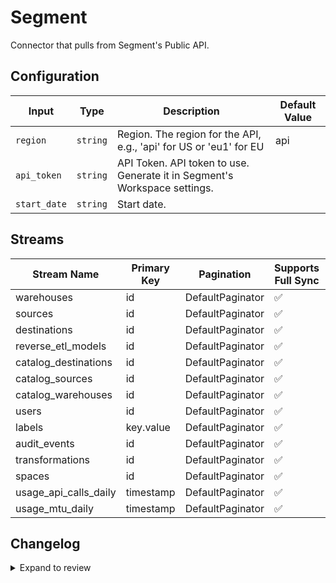 # Segment
Connector that pulls from Segment&#39;s Public API.

## Configuration

| Input | Type | Description | Default Value |
|-------|------|-------------|---------------|
| `region` | `string` | Region. The region for the API, e.g., &#39;api&#39; for US or &#39;eu1&#39; for EU | api |
| `api_token` | `string` | API Token. API token to use. Generate it in Segment&#39;s Workspace settings. |  |
| `start_date` | `string` | Start date.  |  |

## Streams
| Stream Name | Primary Key | Pagination | Supports Full Sync | Supports Incremental |
|-------------|-------------|------------|---------------------|----------------------|
| warehouses | id | DefaultPaginator | ✅ |  ❌  |
| sources | id | DefaultPaginator | ✅ |  ❌  |
| destinations | id | DefaultPaginator | ✅ |  ❌  |
| reverse_etl_models | id | DefaultPaginator | ✅ |  ❌  |
| catalog_destinations | id | DefaultPaginator | ✅ |  ❌  |
| catalog_sources | id | DefaultPaginator | ✅ |  ❌  |
| catalog_warehouses | id | DefaultPaginator | ✅ |  ❌  |
| users | id | DefaultPaginator | ✅ |  ❌  |
| labels | key.value | DefaultPaginator | ✅ |  ❌  |
| audit_events | id | DefaultPaginator | ✅ |  ❌  |
| transformations | id | DefaultPaginator | ✅ |  ❌  |
| spaces | id | DefaultPaginator | ✅ |  ❌  |
| usage_api_calls_daily | timestamp | DefaultPaginator | ✅ |  ✅  |
| usage_mtu_daily | timestamp | DefaultPaginator | ✅ |  ✅  |

## Changelog

<details>
  <summary>Expand to review</summary>

| Version          | Date              | Pull Request | Subject        |
|------------------|-------------------|--------------|----------------|
| 0.0.28 | 2025-08-09 | [64826](https://github.com/airbytehq/airbyte/pull/64826) | Update dependencies |
| 0.0.27 | 2025-08-02 | [64479](https://github.com/airbytehq/airbyte/pull/64479) | Update dependencies |
| 0.0.26 | 2025-07-26 | [64011](https://github.com/airbytehq/airbyte/pull/64011) | Update dependencies |
| 0.0.25 | 2025-07-12 | [63044](https://github.com/airbytehq/airbyte/pull/63044) | Update dependencies |
| 0.0.24 | 2025-06-28 | [60520](https://github.com/airbytehq/airbyte/pull/60520) | Update dependencies |
| 0.0.23 | 2025-05-10 | [60128](https://github.com/airbytehq/airbyte/pull/60128) | Update dependencies |
| 0.0.22 | 2025-05-04 | [59609](https://github.com/airbytehq/airbyte/pull/59609) | Update dependencies |
| 0.0.21 | 2025-04-27 | [59004](https://github.com/airbytehq/airbyte/pull/59004) | Update dependencies |
| 0.0.20 | 2025-04-19 | [58406](https://github.com/airbytehq/airbyte/pull/58406) | Update dependencies |
| 0.0.19 | 2025-04-12 | [57969](https://github.com/airbytehq/airbyte/pull/57969) | Update dependencies |
| 0.0.18 | 2025-04-05 | [57480](https://github.com/airbytehq/airbyte/pull/57480) | Update dependencies |
| 0.0.17 | 2025-03-29 | [56756](https://github.com/airbytehq/airbyte/pull/56756) | Update dependencies |
| 0.0.16 | 2025-03-22 | [56226](https://github.com/airbytehq/airbyte/pull/56226) | Update dependencies |
| 0.0.15 | 2025-03-08 | [55533](https://github.com/airbytehq/airbyte/pull/55533) | Update dependencies |
| 0.0.14 | 2025-03-01 | [54610](https://github.com/airbytehq/airbyte/pull/54610) | Update dependencies |
| 0.0.13 | 2025-02-15 | [54023](https://github.com/airbytehq/airbyte/pull/54023) | Update dependencies |
| 0.0.12 | 2025-02-08 | [53483](https://github.com/airbytehq/airbyte/pull/53483) | Update dependencies |
| 0.0.11 | 2025-02-01 | [53030](https://github.com/airbytehq/airbyte/pull/53030) | Update dependencies |
| 0.0.10 | 2025-01-25 | [52526](https://github.com/airbytehq/airbyte/pull/52526) | Update dependencies |
| 0.0.9 | 2025-01-18 | [51885](https://github.com/airbytehq/airbyte/pull/51885) | Update dependencies |
| 0.0.8 | 2025-01-11 | [51303](https://github.com/airbytehq/airbyte/pull/51303) | Update dependencies |
| 0.0.7 | 2024-12-28 | [50697](https://github.com/airbytehq/airbyte/pull/50697) | Update dependencies |
| 0.0.6 | 2024-12-21 | [50278](https://github.com/airbytehq/airbyte/pull/50278) | Update dependencies |
| 0.0.5 | 2024-12-14 | [49722](https://github.com/airbytehq/airbyte/pull/49722) | Update dependencies |
| 0.0.4 | 2024-12-12 | [49350](https://github.com/airbytehq/airbyte/pull/49350) | Update dependencies |
| 0.0.3 | 2024-12-11 | [49062](https://github.com/airbytehq/airbyte/pull/49062) | Starting with this version, the Docker image is now rootless. Please note that this and future versions will not be compatible with Airbyte versions earlier than 0.64 |
| 0.0.2 | 2024-10-29 | [47546](https://github.com/airbytehq/airbyte/pull/47546) | Update dependencies |
| 0.0.1 | 2024-10-04 | | Initial release by [@zckymc](https://github.com/zckymc) via Connector Builder |

</details>
